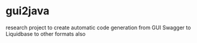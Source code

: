 # gui2java
research project to create automatic code generation from GUI Swagger to Liquidbase to other formats also 
